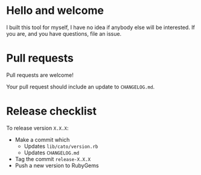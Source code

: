 # Hello and welcome

I built this tool for myself, I have no idea if anybody else will be
interested. If you are, and you have questions, file an issue.

# Pull requests

Pull requests are welcome!

Your pull request should include an update to `CHANGELOG.md`.

# Release checklist

To release version `X.X.X`:

* Make a commit which
  * Updates `lib/cato/version.rb`
  * Updates `CHANGELOG.md`
* Tag the commit `release-X.X.X`
* Push a new version to RubyGems
